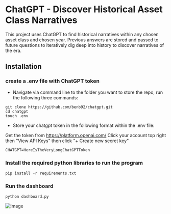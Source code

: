 # ChatGPT - Discover Historical Asset Class Narratives

This project uses ChatGPT to find historical narratives within any chosen asset class and chosen year. 
Previous answers are stored and passed to future questions to iteratively dig deep into history to discover narratives of the era.

## Installation

### create a .env file with ChatGPT token
- Navigate via command line to the folder you want to store the repo, run the following three commands:

```
git clone https://github.com/benb92/chatgpt.git
cd chatgpt
touch .env  
```

- Store your chatgpt token in the following format within the .env file:

Get the token from https://platform.openai.com/
Click your account top right then "View API Keys" then click "+ Create new secret key"

```
CHATGPT=HereIsTheVeryLongChatGPTToken
```

### Install the required python libraries to run the program
```
pip install -r requirements.txt
```

### Run the dashboard 
```
python dashboard.py
```

![image](https://github.com/benb92/chatgpt/assets/32384270/6e6b1257-e2f2-49c2-b6a6-a12f14b177e8)
